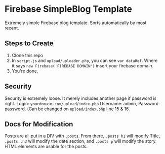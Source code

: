 # Firebase SimpleBlog Template

Extremely simple Firebase blog template. 
Sorts automatically by most recent.

## Steps to Create
1. Clone this repo
2. In `script.js` and `upload/uploader.php`, you can see `var dataRef`. Where it says `new Firebase('FIREBASE DOMAIN')` insert your firebase domain. 
3. You're done. 

## Security
Security is extremely loose. It merely includes another page if password is right. 
Login: `yourdomain.com/upload/index.php`
Username: admin, Password: password. (Can be changed on `upload/index.php` line 15 & 16. 


## Docs for Modification
Posts are all put in a DIV with `.posts`.
From there, `.posts h1` will modify Title, `.posts .h3` will modify the date section, and `.posts p` will modify the story. 
HTML elements are usable for the posts. 
